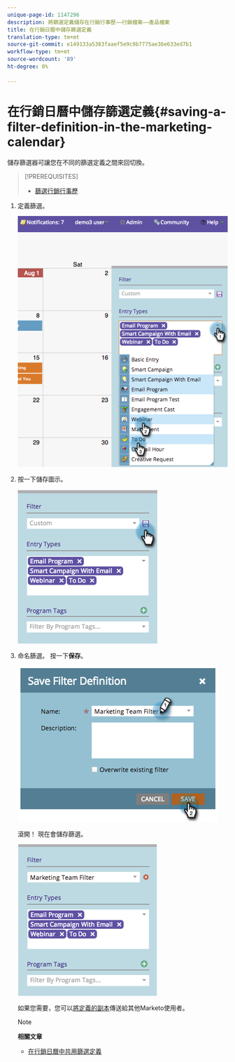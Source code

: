```yaml
---
unique-page-id: 1147296
description: 將篩選定義儲存在行銷行事歷——行銷檔案——產品檔案
title: 在行銷日曆中儲存篩選定義
translation-type: tm+mt
source-git-commit: e149133a5383faaef5e9c9b7775ae36e633ed7b1
workflow-type: tm+mt
source-wordcount: '89'
ht-degree: 0%

---
```



# 在行銷日曆中儲存篩選定義{#saving-a-filter-definition-in-the-marketing-calendar}

儲存篩選器可讓您在不同的篩選定義之間來回切換。

>[!PREREQUISITES]
>
>* [篩選行銷行事歷](filtering-the-marketing-calendar.md)

>



1. 定義篩選。

   ![](assets/image2014-9-24-10-3a50-3a49.png)

1. 按一下儲存圖示。

   ![](assets/image2014-9-24-10-3a50-3a57.png)

1. 命名篩選。 按一下&#x200B;**保存**。

   ![](assets/image2014-9-24-10-3a51-3a3.png)

   滾開！ 現在會儲存篩選。

   ![](assets/image2014-9-24-10-3a51-3a12.png)

   如果您需要，您可以[將定義的副本](sharing-a-filter-definition-in-the-marketing-calendar.md)傳送給其他Marketo使用者。

   >[!NOTE]
   >
   >**相關文章**
   >
   >    
   >    
   >    * [在行銷日曆中共用篩選定義](sharing-a-filter-definition-in-the-marketing-calendar.md)


